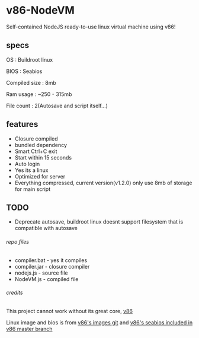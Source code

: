# v86-NodeVM
Self-contained NodeJS ready-to-use linux virtual machine using v86!
## specs
OS : Buildroot linux

BIOS : Seabios

Compiled size : 8mb

Ram usage : ~250 - 315mb

File count : 2(Autosave and script itself...)
## features
 - Closure compiled
 - bundled dependency
 - Smart Ctrl+C exit
 - Start within 15 seconds
 - Auto login
 - Yes its a linux
 - Optimized for server
 - Everything compressed, current version(v1.2.0) only use 8mb of storage for main script
## TODO
 - Deprecate autosave, buildroot linux doesnt support filesystem that is compatible with autosave
###### repo files
 - compiler.bat - yes it compiles
 - compiler.jar - closure compiler
 - nodejs.js - source file
 - NodeVM.js - compiled file
###### credits
This project cannot work without its great core, [v86](https://github.com/copy/v86/)

Linux image and bios is from [v86's images git](https://github.com/copy/images/) and [v86's seabios included in v86 master branch](https://github.com/copy/v86/blob/master/bios/seabios.bin/)
